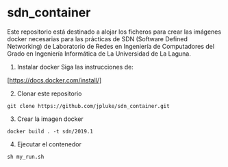 # sdn_container

Este repositorio está destinado a alojar los ficheros para crear las imágenes docker necesarias para las prácticas de SDN (Software Defined Networking) de Laboratorio de Redes en Ingeniería de Computadores del Grado en Ingeniería Informática de La Universidad de La Laguna.

1. Instalar docker
Siga las instrucciones de:

[https://docs.docker.com/install/]

2. Clonar este repositorio

```
git clone https://github.com/jpluke/sdn_container.git
```
3. Crear la imagen docker

```
docker build . -t sdn/2019.1
```
4. Ejecutar el contenedor

```
sh my_run.sh
```
